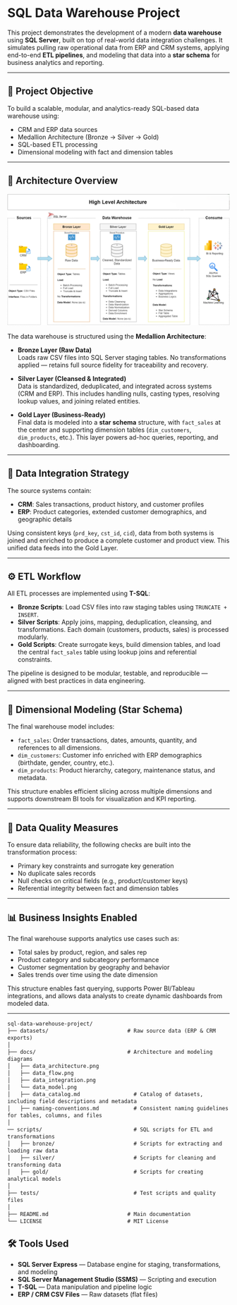 # SQL Data Warehouse Project

This project demonstrates the development of a modern **data warehouse** using **SQL Server**, built on top of real-world data integration challenges. It simulates pulling raw operational data from ERP and CRM systems, applying end-to-end **ETL pipelines**, and modeling that data into a **star schema** for business analytics and reporting.

---

## 🔧 Project Objective

To build a scalable, modular, and analytics-ready SQL-based data warehouse using:
- CRM and ERP data sources
- Medallion Architecture (Bronze → Silver → Gold)
- SQL-based ETL processing
- Dimensional modeling with fact and dimension tables

---

## 🧱 Architecture Overview

![High-Level Architecture](docs/data_architecture.png)

The data warehouse is structured using the **Medallion Architecture**:

- **Bronze Layer (Raw Data)**  
  Loads raw CSV files into SQL Server staging tables. No transformations applied — retains full source fidelity for traceability and recovery.

- **Silver Layer (Cleansed & Integrated)**  
  Data is standardized, deduplicated, and integrated across systems (CRM and ERP). This includes handling nulls, casting types, resolving lookup values, and joining related entities.

- **Gold Layer (Business-Ready)**  
  Final data is modeled into a **star schema** structure, with `fact_sales` at the center and supporting dimension tables (`dim_customers`, `dim_products`, etc.). This layer powers ad-hoc queries, reporting, and dashboarding.

---

## 🔄 Data Integration Strategy

The source systems contain:
- **CRM**: Sales transactions, product history, and customer profiles
- **ERP**: Product categories, extended customer demographics, and geographic details

Using consistent keys (`prd_key`, `cst_id`, `cid`), data from both systems is joined and enriched to produce a complete customer and product view. This unified data feeds into the Gold Layer.

---

## ⚙️ ETL Workflow

All ETL processes are implemented using **T-SQL**:

- **Bronze Scripts**: Load CSV files into raw staging tables using `TRUNCATE + INSERT`.
- **Silver Scripts**: Apply joins, mapping, deduplication, cleansing, and transformations. Each domain (customers, products, sales) is processed modularly.
- **Gold Scripts**: Create surrogate keys, build dimension tables, and load the central `fact_sales` table using lookup joins and referential constraints.

The pipeline is designed to be modular, testable, and reproducible — aligned with best practices in data engineering.

---

## 📐 Dimensional Modeling (Star Schema)

The final warehouse model includes:
- `fact_sales`: Order transactions, dates, amounts, quantity, and references to all dimensions.
- `dim_customers`: Customer info enriched with ERP demographics (birthdate, gender, country, etc.).
- `dim_products`: Product hierarchy, category, maintenance status, and metadata.

This structure enables efficient slicing across multiple dimensions and supports downstream BI tools for visualization and KPI reporting.

---

## 🧪 Data Quality Measures

To ensure data reliability, the following checks are built into the transformation process:
- Primary key constraints and surrogate key generation
- No duplicate sales records
- Null checks on critical fields (e.g., product/customer keys)
- Referential integrity between fact and dimension tables

---

## 📊 Business Insights Enabled

The final warehouse supports analytics use cases such as:
- Total sales by product, region, and sales rep
- Product category and subcategory performance
- Customer segmentation by geography and behavior
- Sales trends over time using the date dimension

This structure enables fast querying, supports Power BI/Tableau integrations, and allows data analysts to create dynamic dashboards from modeled data.

---

```
sql-data-warehouse-project/
├── datasets/                         # Raw source data (ERP & CRM exports)
│
├── docs/                             # Architecture and modeling diagrams
│   ├── data_architecture.png
│   ├── data_flow.png
│   ├── data_integration.png
│   └── data_model.png
│   ├── data_catalog.md                 # Catalog of datasets, including field descriptions and metadata
│   ├── naming-conventions.md           # Consistent naming guidelines for tables, columns, and files
│
── scripts/                             # SQL scripts for ETL and transformations
│   ├── bronze/                         # Scripts for extracting and loading raw data
│   ├── silver/                         # Scripts for cleaning and transforming data
│   ├── gold/                           # Scripts for creating analytical models
│
├── tests/                              # Test scripts and quality files
│
├── README.md                         # Main documentation
└── LICENSE                           # MIT License
```


## 🛠 Tools Used

- **SQL Server Express** — Database engine for staging, transformations, and modeling  
- **SQL Server Management Studio (SSMS)** — Scripting and execution  
- **T-SQL** — Data manipulation and pipeline logic  
- **ERP / CRM CSV Files** — Raw datasets (flat files)
